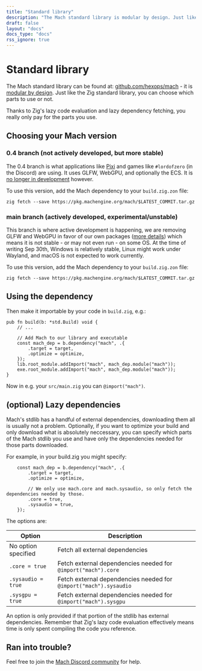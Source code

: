 ```yaml
---
title: "Standard library"
description: "The Mach standard library is modular by design. Just like the Zig standard library, you pick and choose which parts to use."
draft: false
layout: "docs"
docs_type: "docs"
rss_ignore: true
---
```


# Standard library

The Mach standard library can be found at: [github.com/hexops/mach](https://github.com/hexops/mach) - it is [modular by design](../modularity). Just like the Zig standard library, you can choose which parts to use or not.

Thanks to Zig's lazy code evaluation and lazy dependency fetching, you really only pay for the parts you use.

## Choosing your Mach version

### 0.4 branch (not actively developed, but more stable)

The 0.4 branch is what applications like [Pixi](https://github.com/foxnne/pixi) and games like `#lordofzero` (in the Discord) are using. It uses GLFW, WebGPU, and optionally the ECS. It is [no longer in development](https://discord.com/channels/996677443681267802/996688886216523907/1259736837648416829) however.

To use this version, add the Mach dependency to your `build.zig.zon` file:

<pre><code id="zig-fetch">zig fetch --save https://pkg.machengine.org/mach/$LATEST_COMMIT.tar.gz
</code></pre>
<script>
fetch('https://api.github.com/repos/hexops/mach/branches/0.4', {
  method: 'GET',
  headers: {'Accept': 'application/json'}},
)
  .then(resp => resp.json())
  .then(resp => {
    let elem = document.querySelector('#zig-fetch');
    elem.innerHTML = elem.innerHTML.replace('$LATEST_COMMIT', resp.commit.sha);
  });
</script>

### main branch (actively developed, experimental/unstable)

This branch is where active development is happening, we are removing GLFW and WebGPU in favor of our own packages ([more details](https://discord.com/channels/996677443681267802/996688886216523907/1259736837648416829)) which means it is not stable - or may not even run - on some OS. At the time of writing Sep 30th, Windows is relatively stable, Linux might work under Wayland, and macOS is not expected to work currently.

To use this version, add the Mach dependency to your `build.zig.zon` file:

<pre><code id="zig-fetch">zig fetch --save https://pkg.machengine.org/mach/$LATEST_COMMIT.tar.gz
</code></pre>
<script>
fetch('https://api.github.com/repos/hexops/mach/branches/main', {
  method: 'GET',
  headers: {'Accept': 'application/json'}},
)
  .then(resp => resp.json())
  .then(resp => {
    let elem = document.querySelector('#zig-fetch');
    elem.innerHTML = elem.innerHTML.replace('$LATEST_COMMIT', resp.commit.sha);
  });
</script>

## Using the dependency

Then make it importable by your code in `build.zig`, e.g.:

```zig
pub fn build(b: *std.Build) void {
    // ...

    // Add Mach to our library and executable
    const mach_dep = b.dependency("mach", .{
        .target = target,
        .optimize = optimize,
    });
    lib.root_module.addImport("mach", mach_dep.module("mach"));
    exe.root_module.addImport("mach", mach_dep.module("mach"));
}
```

Now in e.g. your `src/main.zig` you can `@import("mach")`.

## (optional) Lazy dependencies

Mach's stdlib has a handful of external dependencies, downloading them all is usually not a problem. Optionally, if you want to optimize your build and only download what is absolutely neccessary, you can specify which parts of the Mach stdlib you use and have only the dependencies needed for those parts downloaded.

For example, in your build.zig you might specify:

```zig
    const mach_dep = b.dependency("mach", .{
        .target = target,
        .optimize = optimize,

        // We only use mach.core and mach.sysaudio, so only fetch the dependencies needed by those.
        .core = true,
        .sysaudio = true,
    });
```

The options are:

| Option              | Description                                                       |
| ------------------- | ----------------------------------------------------------------- |
| No option specified | Fetch all external dependencies                                   |
| `.core = true`      | Fetch external dependencies needed for `@import("mach").core`     |
| `.sysaudio = true`  | Fetch external dependencies needed for `@import("mach").sysaudio` |
| `.sysgpu = true`    | Fetch external dependencies needed for `@import("mach").sysgpu`   |

An option is only provided if that portion of the stdlib has external dependencies. Remember that Zig's lazy code evaluation effectively means time is only spent compiling the code you reference.

## Ran into trouble?

Feel free to join the [Mach Discord community](../../discord) for help.
